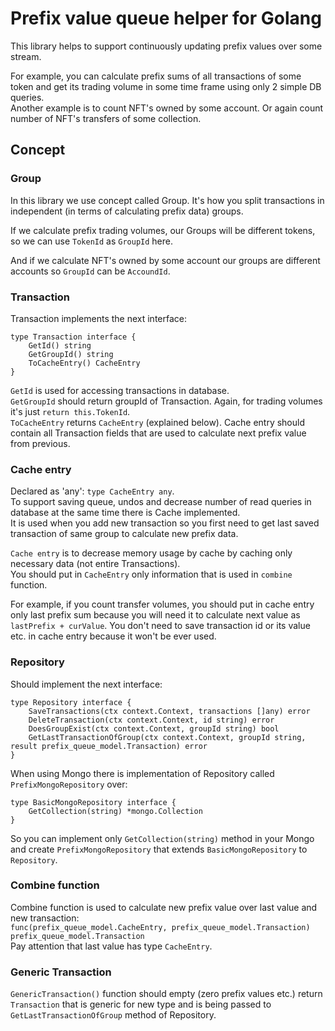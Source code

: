 # Prefix value queue helper for Golang
This library helps to support continuously updating prefix values over some stream.

For example, you can calculate prefix sums of all transactions of some token and get 
its trading volume in some time frame using only 2 simple DB queries. </br>
Another example is to count NFT's owned by some account. 
Or again count number of NFT's transfers of some collection.

## Concept
### Group
In this library we use concept called Group. It's how you split transactions in independent (in terms of
calculating prefix data) groups. 

If we calculate prefix trading volumes, our Groups will be 
different tokens, so we can use `TokenId` as `GroupId` here. 

And if we calculate NFT's owned by some account our groups are different accounts so `GroupId` can be `AccoundId`.

### Transaction
Transaction implements the next interface:
```
type Transaction interface {
    GetId() string
    GetGroupId() string
    ToCacheEntry() CacheEntry
}
```
`GetId` is used for accessing transactions in database.</br>
`GetGroupId` should return groupId of Transaction. Again, for trading volumes it's just `return this.TokenId`.</br>
`ToCacheEntry` returns `CacheEntry` (explained below). Cache entry should contain all Transaction fields that are used 
to calculate next prefix value from previous. 

### Cache entry
Declared as 'any': `type CacheEntry any`. </br> 
To support saving queue, undos and decrease number of read queries in database 
at the same time there is Cache implemented. </br>
It is used when you add new transaction
so you first need to get last saved transaction of same group to calculate new prefix data.</br>

`Cache entry` is to decrease memory usage by cache by caching only necessary data (not entire Transactions). </br>
You should put in `CacheEntry` only information that is used in `combine` function.

For example, if you count transfer volumes, you should put in cache entry only last prefix sum because 
you will need it to calculate next value as `lastPrefix + curValue`. You don't need to save transaction id
or its value etc. in cache entry because it won't be ever used.

### Repository
Should implement the next interface:
```
type Repository interface {
    SaveTransactions(ctx context.Context, transactions []any) error
    DeleteTransaction(ctx context.Context, id string) error
    DoesGroupExist(ctx context.Context, groupId string) bool
    GetLastTransactionOfGroup(ctx context.Context, groupId string, result prefix_queue_model.Transaction) error
}
```
When using Mongo there is implementation of Repository called `PrefixMongoRepository` over:
```
type BasicMongoRepository interface {
    GetCollection(string) *mongo.Collection
}
```
So you can implement only `GetCollection(string)` method in your Mongo and create `PrefixMongoRepository`
that extends `BasicMongoRepository` to `Repository`.

### Combine function
Combine function is used to calculate new prefix value over last value and new transaction:</br>
`func(prefix_queue_model.CacheEntry, prefix_queue_model.Transaction) prefix_queue_model.Transaction`</br>
Pay attention that last value has type `CacheEntry`.

### Generic Transaction
`GenericTransaction()` function should empty (zero prefix values etc.) 
return `Transaction` that is generic for new type and is being passed to `GetLastTransactionOfGroup` method
of Repository.